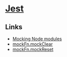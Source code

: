 # [Jest](https://jestjs.io/)

## Links

- [Mocking Node modules](https://jestjs.io/docs/en/manual-mocks#mocking-node-modules)
- [mockFn.mockClear](https://jestjs.io/docs/en/mock-function-api.html#mockfnmockclear)
- [mockFn.mockReset](https://jestjs.io/docs/en/mock-function-api.html#mockfnmockreset)
